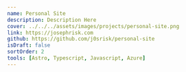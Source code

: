 ```yaml
---
name: Personal Site
description: Description Here
cover: ../../../assets/images/projects/personal-site.png
link: https://josephrisk.com
github: https://github.com/j0srisk/personal-site
isDraft: false
sortOrder: 2
tools: [Astro, Typescript, Javascript, Azure]
---
```

